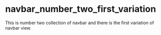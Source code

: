 # navbar_number_two_first_variation
This is number two collection of navbar and there is the first variation of navbar view.
